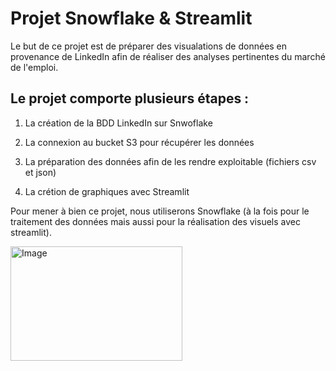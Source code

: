 # Projet Snowflake & Streamlit

Le but de ce projet est de préparer des visualations de données en provenance de LinkedIn afin de réaliser des analyses pertinentes du marché de l'emploi.

## Le projet comporte plusieurs étapes :

1. La création de la BDD LinkedIn sur Snwoflake

2. La connexion au bucket S3 pour récupérer les données

3. La préparation des données afin de les rendre exploitable (fichiers csv et json)

4. La crétion de graphiques avec Streamlit

Pour mener à bien ce projet, nous utiliserons Snowflake (à la fois pour le traitement des données mais aussi pour la réalisation des visuels avec streamlit).

<img width="275" height="183" alt="Image" src="https://github.com/user-attachments/assets/b4f8f283-1f1b-4031-9a21-a4494fd62c30" />
